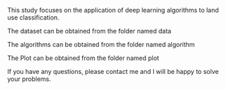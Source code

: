 This study focuses on the application of deep learning algorithms to land use classification.

The dataset can be obtained from the folder named data

The algorithms can be obtained from the folder named algorithm

The Plot can be obtained from the folder named plot

If you have any questions, please contact me and I will be happy to solve your problems.
